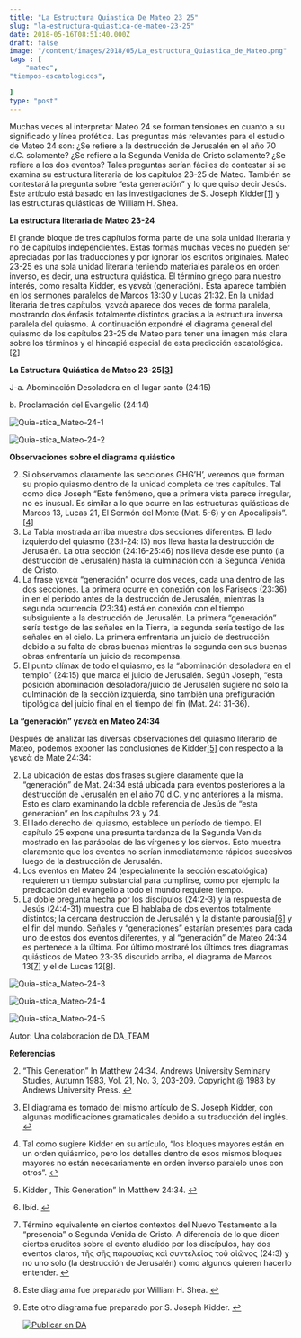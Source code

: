 ```yaml
---
title: "La Estructura Quiastica De Mateo 23 25"
slug: "la-estructura-quiastica-de-mateo-23-25"
date: 2018-05-16T08:51:40.000Z
draft: false
image: "/content/images/2018/05/La_estructura_Quiastica_de_Mateo.png"
tags : [
    "mateo",
"tiempos-escatologicos",

]
type: "post"
---
```


   Muchas veces al interpretar Mateo 24 se forman tensiones en cuanto a su significado y línea profética. Las preguntas más relevantes para el estudio de Mateo 24 son: ¿Se refiere a la destrucción de Jerusalén en el año 70 d.C. solamente? ¿Se refiere a la Segunda Venida de Cristo solamente? ¿Se refiere a los dos eventos? Tales preguntas serían fáciles de contestar si se examina su estructura literaria de los capítulos 23-25 de Mateo. También se contestará la pregunta sobre “esta generación” y lo que quiso decir Jesús. Este artículo está basado en las investigaciones de S. Joseph Kidder[[1]](#fn1) y las estructuras quiásticas de William H. Shea.

 **La estructura literaria de Mateo 23-24**

 El grande bloque de tres capítulos forma parte de una sola unidad literaria y no de capítulos independientes. Estas formas muchas veces no pueden ser apreciadas por las traducciones y por ignorar los escritos originales. Mateo 23-25 es una sola unidad literaria teniendo materiales paralelos en orden inverso, es decir, una estructura quiástica. El término griego para nuestro interés, como resalta Kidder, es γενεὰ (generación). Esta aparece también en los sermones paralelos de Marcos 13:30 y Lucas 21:32. En la unidad literaria de tres capítulos, γενεὰ aparece dos veces de forma paralela, mostrando dos énfasis totalmente distintos gracias a la estructura inversa paralela del quiasmo. A continuación expondré el diagrama general del quiasmo de los capítulos 23-25 de Mateo para tener una imagen más clara sobre los términos y el hincapié especial de esta predicción escatológica.[[2]](#fn2)

 **La Estructura Quiástica de Mateo 23-25[[3]](#fn3)**

 J-a. Abominación Desoladora en el lugar santo (24:15)

 b. Proclamación del Evangelio (24:14)

 ![Quia-stica_Mateo-24-1](/content/images/2018/05/Quia-stica_Mateo-24-1.png)

 ![Quia-stica_Mateo-24-2](/content/images/2018/05/Quia-stica_Mateo-24-2.png)

 **Observaciones sobre el diagrama quiástico**

 
 2. Si observamos claramente las secciones GHG’H’, veremos que forman su propio quiasmo dentro de la unidad completa de tres capítulos. Tal como dice Joseph “Este fenómeno, que a primera vista parece irregular, no es inusual. Es similar a lo que ocurre en las estructuras quiásticas de Marcos 13, Lucas 21, El Sermón del Monte (Mat. 5-6) y en Apocalipsis”.[[4]](#fn4)
 4. La Tabla mostrada arriba muestra dos secciones diferentes. El lado izquierdo del quiasmo (23:l-24: l3) nos lleva hasta la destrucción de Jerusalén. La otra sección (24:16-25:46) nos lleva desde ese punto (la destrucción de Jerusalén) hasta la culminación con la Segunda Venida de Cristo.
 6. La frase γενεὰ “generación” ocurre dos veces, cada una dentro de las dos secciones. La primera ocurre en conexión con los Fariseos (23:36) in en el período antes de la destrucción de Jerusalén, mientras la segunda ocurrencia (23:34) está en conexión con el tiempo subsiguiente a la destrucción de Jerusalén. La primera “generación” sería testigo de las señales en la Tierra, la segunda sería testigo de las señales en el cielo. La primera enfrentaría un juicio de destrucción debido a su falta de obras buenas mientras la segunda con sus buenas obras enfrentaría un juicio de recompensa.
 8. El punto clímax de todo el quiasmo, es la “abominación desoladora en el templo” (24:15) que marca el juicio de Jerusalén. Según Joseph, “esta posición abominación desoladora/juicio de Jerusalén sugiere no solo la culminación de la sección izquierda, sino también una prefiguración tipológica del juicio final en el tiempo del fin (Mat. 24: 31-36).
 
 **La “generación” γενεὰ en Mateo 24:34**

 Después de analizar las diversas observaciones del quiasmo literario de Mateo, podemos exponer las conclusiones de Kidder[[5]](#fn5) con respecto a la γενεὰ de Mate 24:34:

 
 2. La ubicación de estas dos frases sugiere claramente que la “generación” de Mat. 24:34 está ubicada para eventos posteriores a la destrucción de Jerusalén en el año 70 d.C. y no anteriores a la misma. Esto es claro examinando la doble referencia de Jesús de “esta generación” en los capítulos 23 y 24.
 4. El lado derecho del quiasmo, establece un período de tiempo. El capítulo 25 expone una presunta tardanza de la Segunda Venida mostrado en las parábolas de las vírgenes y los siervos. Esto muestra claramente que los eventos no serían inmediatamente rápidos sucesivos luego de la destrucción de Jerusalén.
 6. Los eventos en Mateo 24 (especialmente la sección escatológica) requieren un tiempo substancial para cumplirse, como por ejemplo la predicación del evangelio a todo el mundo requiere tiempo.
 8. La doble pregunta hecha por los discípulos (24:2-3) y la respuesta de Jesús (24:4-31) muestra que El hablaba de dos eventos totalmente distintos; la cercana destrucción de Jerusalén y la distante parousia[[6]](#fn6) y el fin del mundo. Señales y “generaciones” estarían presentes para cada uno de estos dos eventos diferentes, y al “generación” de Mateo 24:34 es pertenece a la última. Por último mostraré los últimos tres diagramas quiásticos de Mateo 23-35 discutido arriba, el diagrama de Marcos 13[[7]](#fn7) y el de Lucas 12[[8]](#fn8).
 
 ![Quia-stica_Mateo-24-3](/content/images/2018/05/Quia-stica_Mateo-24-3.png)

 ![Quia-stica_Mateo-24-4](/content/images/2018/05/Quia-stica_Mateo-24-4.png)

 ![Quia-stica_Mateo-24-5](/content/images/2018/05/Quia-stica_Mateo-24-5.png)

 Autor: Una colaboración de DA\_TEAM

  **Referencias**

   
 2. “This Generation” In Matthew 24:34. Andrews University Seminary Studies, Autumn 1983, Vol. 21, No. 3, 203-209. Copyright @ 1983 by Andrews University Press. [↩︎](#fnref1)

 
 4. El diagrama es tomado del mismo artículo de S. Joseph Kidder, con algunas modificaciones gramaticales debido a su traducción del inglés. [↩︎](#fnref2)

 
 6. Tal como sugiere Kidder en su artículo, “los bloques mayores están en un orden quiásmico, pero los detalles dentro de esos mismos bloques mayores no están necesariamente en orden inverso paralelo unos con otros”. [↩︎](#fnref3)

 
 8. Kidder , This Generation” In Matthew 24:34. [↩︎](#fnref4)

 
 10. Ibíd. [↩︎](#fnref5)

 
 12. Término equivalente en ciertos contextos del Nuevo Testamento a la “presencia” o Segunda Venida de Cristo. A diferencia de lo que dicen ciertos eruditos sobre el evento aludido por los discípulos, hay dos eventos claros, τῆς σῆς παρουσίας καὶ συντελείας τοῦ αἰῶνος (24:3) y no uno solo (la destrucción de Jerusalén) como algunos quieren hacerlo entender. [↩︎](#fnref6)

 
 14. Este diagrama fue preparado por William H. Shea. [↩︎](#fnref7)

 
 16. Este otro diagrama fue preparado por S. Joseph Kidder. [↩︎](#fnref8)

 
 
     [![Publicar en DA](/content/images/2020/06/Publicar_DA.png)](/quieres-publicar-en-da/) 